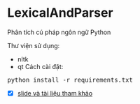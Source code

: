 # LexicalAndParser
Phân tích cú pháp ngôn ngữ Python

Thư viện sử dụng:
* nltk
* qt
Cách cài đặt:
<pre>python install -r requirements.txt</pre>

- [x] [slide và tài liệu tham khảo][1]

[1]:https://github.com/danhhuynh25029/LexicalAndParser/tree/master/slide%20v%C3%A0%20t%C3%A0i%20li%E1%BB%87u%20tham%20kh%E1%BA%A3o

